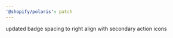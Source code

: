 ```yaml
---
'@shopify/polaris': patch
---
```


updated badge spacing to right align with secondary action icons
